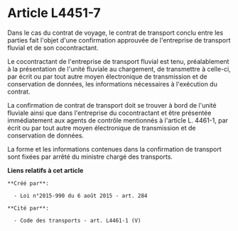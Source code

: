 # Article L4451-7

Dans le cas du contrat de voyage, le contrat de transport conclu entre les parties fait l'objet d'une confirmation approuvée
de l'entreprise de transport fluvial et de son cocontractant. 

Le cocontractant de l'entreprise de transport fluvial est tenu, préalablement à la présentation de l'unité fluviale au
chargement, de transmettre à celle-ci, par écrit ou par tout autre moyen électronique de transmission et de conservation de
données, les informations nécessaires à l'exécution du contrat. 

La confirmation de contrat de transport doit se trouver à bord de l'unité fluviale ainsi que dans l'entreprise du
cocontractant et être présentée immédiatement aux agents de contrôle mentionnés à l'article L. 4461-1, par écrit ou par tout
autre moyen électronique de transmission et de conservation de données. 

La forme et les informations contenues dans la confirmation de transport sont fixées par arrêté du ministre chargé des
transports.

**Liens relatifs à cet article**

	**Créé par**:

	  - Loi n°2015-990 du 6 août 2015 - art. 284

	**Cité par**:

	  - Code des transports - art. L4461-1 (V)
